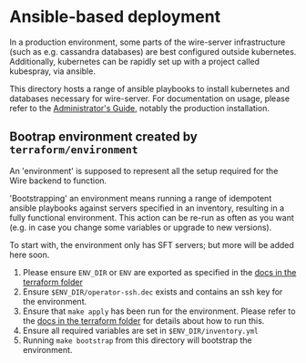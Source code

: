 # Ansible-based deployment

In a production environment, some parts of the wire-server infrastructure (such as e.g. cassandra databases) are best configured outside kubernetes. Additionally, kubernetes can be rapidly set up with a project called kubespray, via ansible.

This directory hosts a range of ansible playbooks to install kubernetes and databases necessary for wire-server. For documentation on usage, please refer to the [Administrator's Guide](https://docs.wire.com), notably the production installation.


## Bootrap environment created by `terraform/environment`

An 'environment' is supposed to represent all the setup required for the Wire
backend to function.

'Bootstrapping' an environment means running a range of idempotent ansible
playbooks against servers specified in an inventory, resulting in a fully
functional environment. This action can be re-run as often as you want (e.g. in
case you change some variables or upgrade to new versions).

To start with, the environment only has SFT servers; but more will be added here
soon.

1. Please ensure `ENV_DIR` or `ENV` are exported as specified in the [docs in
   the terraform folder](../terraform/README.md)
1. Ensure `$ENV_DIR/operator-ssh.dec` exists and contains an ssh key for the
   environment.
1. Ensure that `make apply` has been run for the environment. Please refer to
   the [docs in the terraform folder](../terraform/README.md) for details about
   how to run this.
1. Ensure all required variables are set in `$ENV_DIR/inventory.yml`
1. Running `make bootstrap` from this directory will bootstrap the
   environment.
